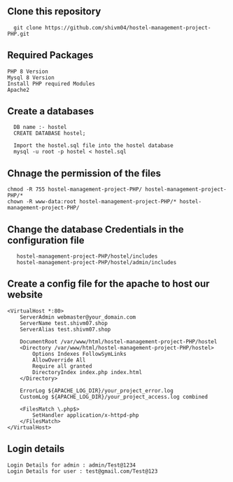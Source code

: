 ## Clone this repository
```
  git clone https://github.com/shivm04/hostel-management-project-PHP.git
```

## Required Packages 
```
PHP 8 Version 
Mysql 8 Version
Install PHP required Modules
Apache2
```

## Create a databases 
```
  DB name :- hostel
  CREATE DATABASE hostel;

  Import the hostel.sql file into the hostel database
  mysql -u root -p hostel < hostel.sql

```

## Chnage the permission of the files 
```
chmod -R 755 hostel-management-project-PHP/ hostel-management-project-PHP/*
chown -R www-data:root hostel-management-project-PHP/* hostel-management-project-PHP/
```

## Change the database Credentials in the configuration file 
```
   hostel-management-project-PHP/hostel/includes
   hostel-management-project-PHP/hostel/admin/includes
```

## Create a config file for the apache to host our website 

```
<VirtualHost *:80>
    ServerAdmin webmaster@your_domain.com
    ServerName test.shivm07.shop
    ServerAlias test.shivm07.shop

    DocumentRoot /var/www/html/hostel-management-project-PHP/hostel
    <Directory /var/www/html/hostel-management-project-PHP/hostel>
        Options Indexes FollowSymLinks
        AllowOverride All
        Require all granted
        DirectoryIndex index.php index.html
    </Directory>

    ErrorLog ${APACHE_LOG_DIR}/your_project_error.log
    CustomLog ${APACHE_LOG_DIR}/your_project_access.log combined

    <FilesMatch \.php$>
        SetHandler application/x-httpd-php
    </FilesMatch>
</VirtualHost>

```

## Login details
```
Login Details for admin : admin/Test@1234
Login Details for user : test@gmail.com/Test@123
```
